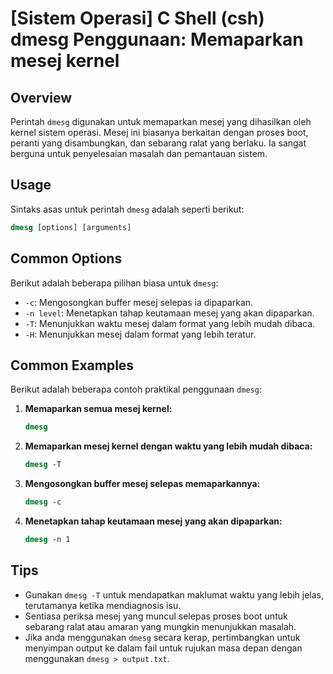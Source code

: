 # [Sistem Operasi] C Shell (csh) dmesg Penggunaan: Memaparkan mesej kernel

## Overview
Perintah `dmesg` digunakan untuk memaparkan mesej yang dihasilkan oleh kernel sistem operasi. Mesej ini biasanya berkaitan dengan proses boot, peranti yang disambungkan, dan sebarang ralat yang berlaku. Ia sangat berguna untuk penyelesaian masalah dan pemantauan sistem.

## Usage
Sintaks asas untuk perintah `dmesg` adalah seperti berikut:

```csh
dmesg [options] [arguments]
```

## Common Options
Berikut adalah beberapa pilihan biasa untuk `dmesg`:

- `-c`: Mengosongkan buffer mesej selepas ia dipaparkan.
- `-n level`: Menetapkan tahap keutamaan mesej yang akan dipaparkan.
- `-T`: Menunjukkan waktu mesej dalam format yang lebih mudah dibaca.
- `-H`: Menunjukkan mesej dalam format yang lebih teratur.

## Common Examples
Berikut adalah beberapa contoh praktikal penggunaan `dmesg`:

1. **Memaparkan semua mesej kernel:**
   ```csh
   dmesg
   ```

2. **Memaparkan mesej kernel dengan waktu yang lebih mudah dibaca:**
   ```csh
   dmesg -T
   ```

3. **Mengosongkan buffer mesej selepas memaparkannya:**
   ```csh
   dmesg -c
   ```

4. **Menetapkan tahap keutamaan mesej yang akan dipaparkan:**
   ```csh
   dmesg -n 1
   ```

## Tips
- Gunakan `dmesg -T` untuk mendapatkan maklumat waktu yang lebih jelas, terutamanya ketika mendiagnosis isu.
- Sentiasa periksa mesej yang muncul selepas proses boot untuk sebarang ralat atau amaran yang mungkin menunjukkan masalah.
- Jika anda menggunakan `dmesg` secara kerap, pertimbangkan untuk menyimpan output ke dalam fail untuk rujukan masa depan dengan menggunakan `dmesg > output.txt`.